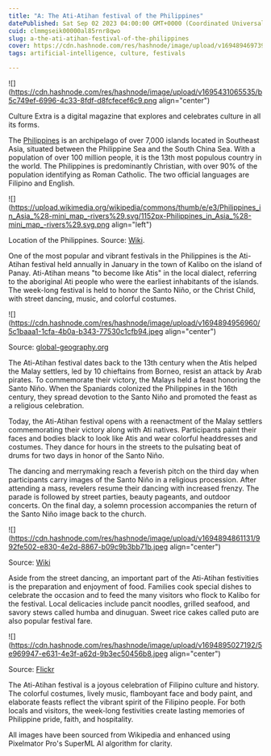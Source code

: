 ```yaml
---
title: "A: The Ati-Atihan festival of the Philippines"
datePublished: Sat Sep 02 2023 04:00:00 GMT+0000 (Coordinated Universal Time)
cuid: clmmgseik00000al85rnr8qwo
slug: a-the-ati-atihan-festival-of-the-philippines
cover: https://cdn.hashnode.com/res/hashnode/image/upload/v1694894697399/5e1eff98-ea6d-4af3-879f-0bd59b4f2277.jpeg
tags: artificial-intelligence, culture, festivals

---
```


![](https://cdn.hashnode.com/res/hashnode/image/upload/v1695431065535/b5c749ef-6996-4c33-8fdf-d8fcfecef6c9.png align="center")

Culture Extra is a digital magazine that explores and celebrates culture in all its forms.

The [Philippines](https://en.wikipedia.org/wiki/Philippines) is an archipelago of over 7,000 islands located in Southeast Asia, situated between the Philippine Sea and the South China Sea. With a population of over 100 million people, it is the 13th most populous country in the world. The Philippines is predominantly Christian, with over 90% of the population identifying as Roman Catholic. The two official languages are Filipino and English.

![](https://upload.wikimedia.org/wikipedia/commons/thumb/e/e3/Philippines_in_Asia_%28-mini_map_-rivers%29.svg/1152px-Philippines_in_Asia_%28-mini_map_-rivers%29.svg.png align="left")

Location of the Philippines. Source: [Wiki](https://en.wikipedia.org/wiki/Philippines).

One of the most popular and vibrant festivals in the Philippines is the Ati-Atihan festival held annually in January in the town of Kalibo on the island of Panay. Ati-Atihan means "to become like Atis" in the local dialect, referring to the aboriginal Ati people who were the earliest inhabitants of the islands. The week-long festival is held to honor the Santo Niño, or the Christ Child, with street dancing, music, and colorful costumes.

![](https://cdn.hashnode.com/res/hashnode/image/upload/v1694894956960/5c1baaa1-1cfa-4b0a-b343-77530c1cfb94.jpeg align="center")

Source: [global-geography.org](https://global-geography.org/af/Geography/Asia/Philippines/Pictures/Ati_Atihan_Festival/Ati_Atihan_Umzug_Staemme_49)

The Ati-Atihan festival dates back to the 13th century when the Atis helped the Malay settlers, led by 10 chieftains from Borneo, resist an attack by Arab pirates. To commemorate their victory, the Malays held a feast honoring the Santo Niño. When the Spaniards colonized the Philippines in the 16th century, they spread devotion to the Santo Niño and promoted the feast as a religious celebration.

Today, the Ati-Atihan festival opens with a reenactment of the Malay settlers commemorating their victory along with Ati natives. Participants paint their faces and bodies black to look like Atis and wear colorful headdresses and costumes. They dance for hours in the streets to the pulsating beat of drums for two days in honor of the Santo Niño.

The dancing and merrymaking reach a feverish pitch on the third day when participants carry images of the Santo Niño in a religious procession. After attending a mass, revelers resume their dancing with increased frenzy. The parade is followed by street parties, beauty pageants, and outdoor concerts. On the final day, a solemn procession accompanies the return of the Santo Niño image back to the church.

![](https://cdn.hashnode.com/res/hashnode/image/upload/v1694894861131/992fe502-e830-4e2d-8867-b09c9b3bb71b.jpeg align="center")

Source: [Wiki](https://en.wikipedia.org/wiki/Ati-Atihan_festival#/media/File:Ati-Atihan_Festival.jpg)

Aside from the street dancing, an important part of the Ati-Atihan festivities is the preparation and enjoyment of food. Families cook special dishes to celebrate the occasion and to feed the many visitors who flock to Kalibo for the festival. Local delicacies include pancit noodles, grilled seafood, and savory stews called humba and dinuguan. Sweet rice cakes called puto are also popular festival fare.

![](https://cdn.hashnode.com/res/hashnode/image/upload/v1694895027192/5e969947-e631-4e3f-a62d-9b3ec50456b8.jpeg align="center")

Source: [Flickr](https://www.flickr.com/photos/thomashawk/47037695921)

The Ati-Atihan festival is a joyous celebration of Filipino culture and history. The colorful costumes, lively music, flamboyant face and body paint, and elaborate feasts reflect the vibrant spirit of the Filipino people. For both locals and visitors, the week-long festivities create lasting memories of Philippine pride, faith, and hospitality.

All images have been sourced from Wikipedia and enhanced using Pixelmator Pro's SuperML AI algorithm for clarity.